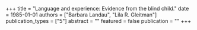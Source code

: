 +++
title = "Language and experience: Evidence from the blind child."
date = 1985-01-01
authors = ["Barbara Landau", "Lila R. Gleitman"]
publication_types = ["5"]
abstract = ""
featured = false
publication = ""
+++

